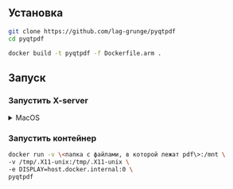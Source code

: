 ## Установка

```bash
git clone https://github.com/lag-grunge/pyqtpdf
cd pyqtpdf
```

```bash
docker build -t pyqtpdf -f Dockerfile.arm .
```

## Запуск

### Запустить X-server

<details>
<summary>MacOS</summary>

- Установите <a href="https://www.xquartz.org/">XQuartz</a>
- Запустите XQuartz и внести адрес 127.0.0.1 в список разрешенных
```bash
open -a XQuartz
xhost +127.0.0.1
```
</details>

### Запустить контейнер
```bash
docker run -v \<папка с файлами, в которой лежат pdf\>:/mnt \
-v /tmp/.X11-unix:/tmp/.X11-unix \
-e DISPLAY=host.docker.internal:0 \
pyqtpdf
```